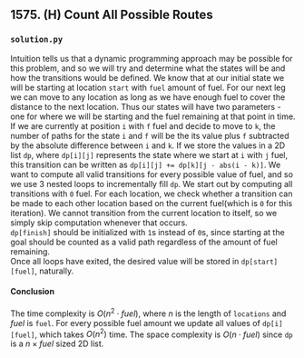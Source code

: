 ## 1575. (H) Count All Possible Routes

### `solution.py`
Intuition tells us that a dynamic programming approach may be possible for this problem, and so we will try and determine what the states will be and how the transitions would be defined. We know that at our initial state we will be starting at location `start` with `fuel` amount of fuel. For our next leg we can move to any location as long as we have enough fuel to cover the distance to the next location. Thus our states will have two parameters - one for where we will be starting and the fuel remaining at that point in time. If we are currently at position `i` with `f` fuel and decide to move to `k`, the number of paths for the state `i` and `f` will be the its value plus `f` subtracted by the absolute difference between `i` and `k`. If we store the values in a 2D list `dp`, where `dp[i][j]` represents the state where we start at `i` with `j` fuel, this transition can be written as `dp[i][j] += dp[k][j - abs(i - k)]`. We want to compute all valid transitions for every possible value of fuel, and so we use 3 nested loops to incrementally fill `dp`. We start out by computing all transitions with `0` fuel. For each location, we check whether a transition can be made to each other location based on the current fuel(which is `0` for this iteration). We cannot transition from the current location to itself, so we simply skip computation whenever that occurs.  
`dp[finish]` should be initialized with `1`s instead of `0`s, since starting at the goal should be counted as a valid path regardless of the amount of fuel remaining.  
Once all loops have exited, the desired value will be stored in `dp[start][fuel]`, naturally.  

#### Conclusion
The time complexity is $O(n^2\cdot fuel)$, where $n$ is the length of `locations` and $fuel$ is `fuel`. For every possible fuel amount we update all values of `dp[i][fuel]`, which takes $O(n^2)$ time. The space complexity is $O(n\cdot fuel)$ since `dp` is a $n\times fuel$ sized 2D list.  
  

